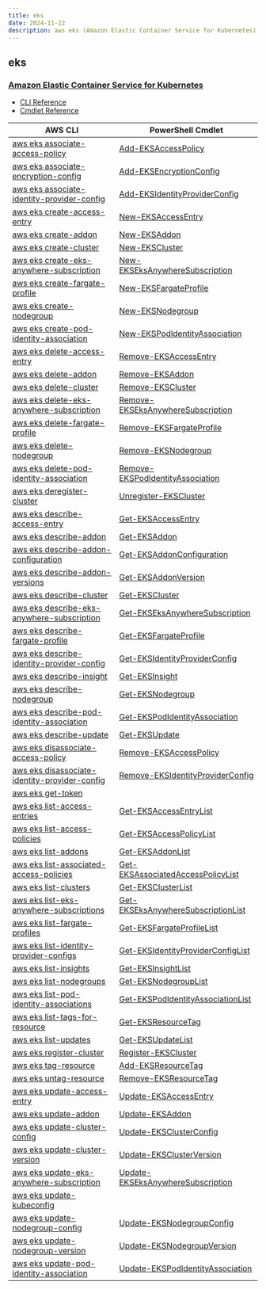 ```yaml
---
title: eks
date: 2024-11-22
description: aws eks (Amazon Elastic Container Service for Kubernetes) command/cmdlet list.
---
```


## eks

### [Amazon Elastic Container Service for Kubernetes](https://aws.amazon.com/eks/)

* [CLI Reference](https://awscli.amazonaws.com/v2/documentation/api/latest/reference/eks/index.html)
* [Cmdlet Reference](https://docs.aws.amazon.com/powershell/latest/reference/items/Amazon_Elastic_Container_Service_for_Kubernetes_cmdlets.html)

|AWS CLI|PowerShell Cmdlet|
|----|----|
|[aws eks associate-access-policy](https://awscli.amazonaws.com/v2/documentation/api/latest/reference/eks/associate-access-policy.html)|[Add-EKSAccessPolicy](https://docs.aws.amazon.com/powershell/latest/reference/items/Add-EKSAccessPolicy.html)|
|[aws eks associate-encryption-config](https://awscli.amazonaws.com/v2/documentation/api/latest/reference/eks/associate-encryption-config.html)|[Add-EKSEncryptionConfig](https://docs.aws.amazon.com/powershell/latest/reference/items/Add-EKSEncryptionConfig.html)|
|[aws eks associate-identity-provider-config](https://awscli.amazonaws.com/v2/documentation/api/latest/reference/eks/associate-identity-provider-config.html)|[Add-EKSIdentityProviderConfig](https://docs.aws.amazon.com/powershell/latest/reference/items/Add-EKSIdentityProviderConfig.html)|
|[aws eks create-access-entry](https://awscli.amazonaws.com/v2/documentation/api/latest/reference/eks/create-access-entry.html)|[New-EKSAccessEntry](https://docs.aws.amazon.com/powershell/latest/reference/items/New-EKSAccessEntry.html)|
|[aws eks create-addon](https://awscli.amazonaws.com/v2/documentation/api/latest/reference/eks/create-addon.html)|[New-EKSAddon](https://docs.aws.amazon.com/powershell/latest/reference/items/New-EKSAddon.html)|
|[aws eks create-cluster](https://awscli.amazonaws.com/v2/documentation/api/latest/reference/eks/create-cluster.html)|[New-EKSCluster](https://docs.aws.amazon.com/powershell/latest/reference/items/New-EKSCluster.html)|
|[aws eks create-eks-anywhere-subscription](https://awscli.amazonaws.com/v2/documentation/api/latest/reference/eks/create-eks-anywhere-subscription.html)|[New-EKSEksAnywhereSubscription](https://docs.aws.amazon.com/powershell/latest/reference/items/New-EKSEksAnywhereSubscription.html)|
|[aws eks create-fargate-profile](https://awscli.amazonaws.com/v2/documentation/api/latest/reference/eks/create-fargate-profile.html)|[New-EKSFargateProfile](https://docs.aws.amazon.com/powershell/latest/reference/items/New-EKSFargateProfile.html)|
|[aws eks create-nodegroup](https://awscli.amazonaws.com/v2/documentation/api/latest/reference/eks/create-nodegroup.html)|[New-EKSNodegroup](https://docs.aws.amazon.com/powershell/latest/reference/items/New-EKSNodegroup.html)|
|[aws eks create-pod-identity-association](https://awscli.amazonaws.com/v2/documentation/api/latest/reference/eks/create-pod-identity-association.html)|[New-EKSPodIdentityAssociation](https://docs.aws.amazon.com/powershell/latest/reference/items/New-EKSPodIdentityAssociation.html)|
|[aws eks delete-access-entry](https://awscli.amazonaws.com/v2/documentation/api/latest/reference/eks/delete-access-entry.html)|[Remove-EKSAccessEntry](https://docs.aws.amazon.com/powershell/latest/reference/items/Remove-EKSAccessEntry.html)|
|[aws eks delete-addon](https://awscli.amazonaws.com/v2/documentation/api/latest/reference/eks/delete-addon.html)|[Remove-EKSAddon](https://docs.aws.amazon.com/powershell/latest/reference/items/Remove-EKSAddon.html)|
|[aws eks delete-cluster](https://awscli.amazonaws.com/v2/documentation/api/latest/reference/eks/delete-cluster.html)|[Remove-EKSCluster](https://docs.aws.amazon.com/powershell/latest/reference/items/Remove-EKSCluster.html)|
|[aws eks delete-eks-anywhere-subscription](https://awscli.amazonaws.com/v2/documentation/api/latest/reference/eks/delete-eks-anywhere-subscription.html)|[Remove-EKSEksAnywhereSubscription](https://docs.aws.amazon.com/powershell/latest/reference/items/Remove-EKSEksAnywhereSubscription.html)|
|[aws eks delete-fargate-profile](https://awscli.amazonaws.com/v2/documentation/api/latest/reference/eks/delete-fargate-profile.html)|[Remove-EKSFargateProfile](https://docs.aws.amazon.com/powershell/latest/reference/items/Remove-EKSFargateProfile.html)|
|[aws eks delete-nodegroup](https://awscli.amazonaws.com/v2/documentation/api/latest/reference/eks/delete-nodegroup.html)|[Remove-EKSNodegroup](https://docs.aws.amazon.com/powershell/latest/reference/items/Remove-EKSNodegroup.html)|
|[aws eks delete-pod-identity-association](https://awscli.amazonaws.com/v2/documentation/api/latest/reference/eks/delete-pod-identity-association.html)|[Remove-EKSPodIdentityAssociation](https://docs.aws.amazon.com/powershell/latest/reference/items/Remove-EKSPodIdentityAssociation.html)|
|[aws eks deregister-cluster](https://awscli.amazonaws.com/v2/documentation/api/latest/reference/eks/deregister-cluster.html)|[Unregister-EKSCluster](https://docs.aws.amazon.com/powershell/latest/reference/items/Unregister-EKSCluster.html)|
|[aws eks describe-access-entry](https://awscli.amazonaws.com/v2/documentation/api/latest/reference/eks/describe-access-entry.html)|[Get-EKSAccessEntry](https://docs.aws.amazon.com/powershell/latest/reference/items/Get-EKSAccessEntry.html)|
|[aws eks describe-addon](https://awscli.amazonaws.com/v2/documentation/api/latest/reference/eks/describe-addon.html)|[Get-EKSAddon](https://docs.aws.amazon.com/powershell/latest/reference/items/Get-EKSAddon.html)|
|[aws eks describe-addon-configuration](https://awscli.amazonaws.com/v2/documentation/api/latest/reference/eks/describe-addon-configuration.html)|[Get-EKSAddonConfiguration](https://docs.aws.amazon.com/powershell/latest/reference/items/Get-EKSAddonConfiguration.html)|
|[aws eks describe-addon-versions](https://awscli.amazonaws.com/v2/documentation/api/latest/reference/eks/describe-addon-versions.html)|[Get-EKSAddonVersion](https://docs.aws.amazon.com/powershell/latest/reference/items/Get-EKSAddonVersion.html)|
|[aws eks describe-cluster](https://awscli.amazonaws.com/v2/documentation/api/latest/reference/eks/describe-cluster.html)|[Get-EKSCluster](https://docs.aws.amazon.com/powershell/latest/reference/items/Get-EKSCluster.html)|
|[aws eks describe-eks-anywhere-subscription](https://awscli.amazonaws.com/v2/documentation/api/latest/reference/eks/describe-eks-anywhere-subscription.html)|[Get-EKSEksAnywhereSubscription](https://docs.aws.amazon.com/powershell/latest/reference/items/Get-EKSEksAnywhereSubscription.html)|
|[aws eks describe-fargate-profile](https://awscli.amazonaws.com/v2/documentation/api/latest/reference/eks/describe-fargate-profile.html)|[Get-EKSFargateProfile](https://docs.aws.amazon.com/powershell/latest/reference/items/Get-EKSFargateProfile.html)|
|[aws eks describe-identity-provider-config](https://awscli.amazonaws.com/v2/documentation/api/latest/reference/eks/describe-identity-provider-config.html)|[Get-EKSIdentityProviderConfig](https://docs.aws.amazon.com/powershell/latest/reference/items/Get-EKSIdentityProviderConfig.html)|
|[aws eks describe-insight](https://awscli.amazonaws.com/v2/documentation/api/latest/reference/eks/describe-insight.html)|[Get-EKSInsight](https://docs.aws.amazon.com/powershell/latest/reference/items/Get-EKSInsight.html)|
|[aws eks describe-nodegroup](https://awscli.amazonaws.com/v2/documentation/api/latest/reference/eks/describe-nodegroup.html)|[Get-EKSNodegroup](https://docs.aws.amazon.com/powershell/latest/reference/items/Get-EKSNodegroup.html)|
|[aws eks describe-pod-identity-association](https://awscli.amazonaws.com/v2/documentation/api/latest/reference/eks/describe-pod-identity-association.html)|[Get-EKSPodIdentityAssociation](https://docs.aws.amazon.com/powershell/latest/reference/items/Get-EKSPodIdentityAssociation.html)|
|[aws eks describe-update](https://awscli.amazonaws.com/v2/documentation/api/latest/reference/eks/describe-update.html)|[Get-EKSUpdate](https://docs.aws.amazon.com/powershell/latest/reference/items/Get-EKSUpdate.html)|
|[aws eks disassociate-access-policy](https://awscli.amazonaws.com/v2/documentation/api/latest/reference/eks/disassociate-access-policy.html)|[Remove-EKSAccessPolicy](https://docs.aws.amazon.com/powershell/latest/reference/items/Remove-EKSAccessPolicy.html)|
|[aws eks disassociate-identity-provider-config](https://awscli.amazonaws.com/v2/documentation/api/latest/reference/eks/disassociate-identity-provider-config.html)|[Remove-EKSIdentityProviderConfig](https://docs.aws.amazon.com/powershell/latest/reference/items/Remove-EKSIdentityProviderConfig.html)|
|[aws eks get-token](https://awscli.amazonaws.com/v2/documentation/api/latest/reference/eks/get-token.html)||
|[aws eks list-access-entries](https://awscli.amazonaws.com/v2/documentation/api/latest/reference/eks/list-access-entries.html)|[Get-EKSAccessEntryList](https://docs.aws.amazon.com/powershell/latest/reference/items/Get-EKSAccessEntryList.html)|
|[aws eks list-access-policies](https://awscli.amazonaws.com/v2/documentation/api/latest/reference/eks/list-access-policies.html)|[Get-EKSAccessPolicyList](https://docs.aws.amazon.com/powershell/latest/reference/items/Get-EKSAccessPolicyList.html)|
|[aws eks list-addons](https://awscli.amazonaws.com/v2/documentation/api/latest/reference/eks/list-addons.html)|[Get-EKSAddonList](https://docs.aws.amazon.com/powershell/latest/reference/items/Get-EKSAddonList.html)|
|[aws eks list-associated-access-policies](https://awscli.amazonaws.com/v2/documentation/api/latest/reference/eks/list-associated-access-policies.html)|[Get-EKSAssociatedAccessPolicyList](https://docs.aws.amazon.com/powershell/latest/reference/items/Get-EKSAssociatedAccessPolicyList.html)|
|[aws eks list-clusters](https://awscli.amazonaws.com/v2/documentation/api/latest/reference/eks/list-clusters.html)|[Get-EKSClusterList](https://docs.aws.amazon.com/powershell/latest/reference/items/Get-EKSClusterList.html)|
|[aws eks list-eks-anywhere-subscriptions](https://awscli.amazonaws.com/v2/documentation/api/latest/reference/eks/list-eks-anywhere-subscriptions.html)|[Get-EKSEksAnywhereSubscriptionList](https://docs.aws.amazon.com/powershell/latest/reference/items/Get-EKSEksAnywhereSubscriptionList.html)|
|[aws eks list-fargate-profiles](https://awscli.amazonaws.com/v2/documentation/api/latest/reference/eks/list-fargate-profiles.html)|[Get-EKSFargateProfileList](https://docs.aws.amazon.com/powershell/latest/reference/items/Get-EKSFargateProfileList.html)|
|[aws eks list-identity-provider-configs](https://awscli.amazonaws.com/v2/documentation/api/latest/reference/eks/list-identity-provider-configs.html)|[Get-EKSIdentityProviderConfigList](https://docs.aws.amazon.com/powershell/latest/reference/items/Get-EKSIdentityProviderConfigList.html)|
|[aws eks list-insights](https://awscli.amazonaws.com/v2/documentation/api/latest/reference/eks/list-insights.html)|[Get-EKSInsightList](https://docs.aws.amazon.com/powershell/latest/reference/items/Get-EKSInsightList.html)|
|[aws eks list-nodegroups](https://awscli.amazonaws.com/v2/documentation/api/latest/reference/eks/list-nodegroups.html)|[Get-EKSNodegroupList](https://docs.aws.amazon.com/powershell/latest/reference/items/Get-EKSNodegroupList.html)|
|[aws eks list-pod-identity-associations](https://awscli.amazonaws.com/v2/documentation/api/latest/reference/eks/list-pod-identity-associations.html)|[Get-EKSPodIdentityAssociationList](https://docs.aws.amazon.com/powershell/latest/reference/items/Get-EKSPodIdentityAssociationList.html)|
|[aws eks list-tags-for-resource](https://awscli.amazonaws.com/v2/documentation/api/latest/reference/eks/list-tags-for-resource.html)|[Get-EKSResourceTag](https://docs.aws.amazon.com/powershell/latest/reference/items/Get-EKSResourceTag.html)|
|[aws eks list-updates](https://awscli.amazonaws.com/v2/documentation/api/latest/reference/eks/list-updates.html)|[Get-EKSUpdateList](https://docs.aws.amazon.com/powershell/latest/reference/items/Get-EKSUpdateList.html)|
|[aws eks register-cluster](https://awscli.amazonaws.com/v2/documentation/api/latest/reference/eks/register-cluster.html)|[Register-EKSCluster](https://docs.aws.amazon.com/powershell/latest/reference/items/Register-EKSCluster.html)|
|[aws eks tag-resource](https://awscli.amazonaws.com/v2/documentation/api/latest/reference/eks/tag-resource.html)|[Add-EKSResourceTag](https://docs.aws.amazon.com/powershell/latest/reference/items/Add-EKSResourceTag.html)|
|[aws eks untag-resource](https://awscli.amazonaws.com/v2/documentation/api/latest/reference/eks/untag-resource.html)|[Remove-EKSResourceTag](https://docs.aws.amazon.com/powershell/latest/reference/items/Remove-EKSResourceTag.html)|
|[aws eks update-access-entry](https://awscli.amazonaws.com/v2/documentation/api/latest/reference/eks/update-access-entry.html)|[Update-EKSAccessEntry](https://docs.aws.amazon.com/powershell/latest/reference/items/Update-EKSAccessEntry.html)|
|[aws eks update-addon](https://awscli.amazonaws.com/v2/documentation/api/latest/reference/eks/update-addon.html)|[Update-EKSAddon](https://docs.aws.amazon.com/powershell/latest/reference/items/Update-EKSAddon.html)|
|[aws eks update-cluster-config](https://awscli.amazonaws.com/v2/documentation/api/latest/reference/eks/update-cluster-config.html)|[Update-EKSClusterConfig](https://docs.aws.amazon.com/powershell/latest/reference/items/Update-EKSClusterConfig.html)|
|[aws eks update-cluster-version](https://awscli.amazonaws.com/v2/documentation/api/latest/reference/eks/update-cluster-version.html)|[Update-EKSClusterVersion](https://docs.aws.amazon.com/powershell/latest/reference/items/Update-EKSClusterVersion.html)|
|[aws eks update-eks-anywhere-subscription](https://awscli.amazonaws.com/v2/documentation/api/latest/reference/eks/update-eks-anywhere-subscription.html)|[Update-EKSEksAnywhereSubscription](https://docs.aws.amazon.com/powershell/latest/reference/items/Update-EKSEksAnywhereSubscription.html)|
|[aws eks update-kubeconfig](https://awscli.amazonaws.com/v2/documentation/api/latest/reference/eks/update-kubeconfig.html)||
|[aws eks update-nodegroup-config](https://awscli.amazonaws.com/v2/documentation/api/latest/reference/eks/update-nodegroup-config.html)|[Update-EKSNodegroupConfig](https://docs.aws.amazon.com/powershell/latest/reference/items/Update-EKSNodegroupConfig.html)|
|[aws eks update-nodegroup-version](https://awscli.amazonaws.com/v2/documentation/api/latest/reference/eks/update-nodegroup-version.html)|[Update-EKSNodegroupVersion](https://docs.aws.amazon.com/powershell/latest/reference/items/Update-EKSNodegroupVersion.html)|
|[aws eks update-pod-identity-association](https://awscli.amazonaws.com/v2/documentation/api/latest/reference/eks/update-pod-identity-association.html)|[Update-EKSPodIdentityAssociation](https://docs.aws.amazon.com/powershell/latest/reference/items/Update-EKSPodIdentityAssociation.html)|

